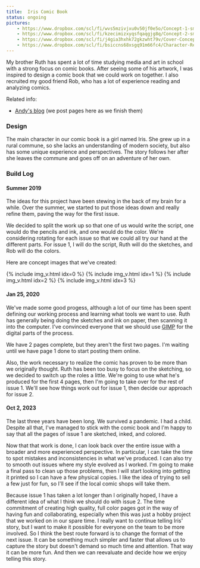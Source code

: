 ```yaml
---
title:  Iris Comic Book
status: ongoing
pictures:
    - https://www.dropbox.com/scl/fi/wvs5mzivjxu0v50jf0e5o/Concept-1-small.png?rlkey=4qlob93375s7srwl3qiz3lk3c&raw=1
    - https://www.dropbox.com/scl/fi/kzecimizxyqsfqaqgjg8q/Concept-2-small.png?rlkey=xtci1ltgeg7mvdqstjz7r20xu&raw=1
    - https://www.dropbox.com/scl/fi/j4gia3hxhk72gkzwht79v/Cover-Concept.png?rlkey=bxgq4f41ih45eq60fdurvyqog&raw=1
    - https://www.dropbox.com/scl/fi/bsiccns68xsgq91m66fc4/Character-Ref-1-small.png?rlkey=v55krcmxkatw6wyh2mmtz3cfc&raw=1
---
```


My brother Ruth has spent a lot of time studying media and art in school with a strong focus on comic books. After seeing some of his artwork, I was inspired to design a comic book that we could work on together. I also recruited my good friend Rob, who has a lot of experience reading and analyzing comics.

Related info:
* [Andy's blog](https://114425.tumblr.com/) (we post pages here as we finish them)

### Design
The main character in our comic book is a girl named Iris. She grew up in a rural commune, so she lacks an understanding of modern society, but also has some unique experience and perspectives. The story follows her after she leaves the commune and goes off on an adventure of her own.

### Build Log

#### Summer 2019
The ideas for this project have been stewing in the back of my brain for a while. Over the summer, we started to put those ideas down and really refine them, paving the way for the first issue.

We decided to split the work up so that one of us would write the script, one would do the pencils and ink, and one would do the color. We're considering rotating for each issue so that we could all try our hand at the different parts. For issue 1, I will do the script, Ruth will do the sketches, and Rob will do the colors.

Here are concept images that we've created:

{% include img_v.html idx=0 %} {% include img_v.html idx=1 %} {% include img_v.html idx=2 %} {% include img_v.html idx=3 %}

#### Jan 25, 2020
We've made some good progess, although a lot of our time has been spent defining our working process and learning what tools we want to use. Ruth has generally being doing the sketches and ink on paper, then scanning it into the computer. I've convinced everyone that we should use [GIMP](https://www.gimp.org/) for the digital parts of the process.

We have 2 pages complete, but they aren't the first two pages. I'm waiting until we have page 1 done to start posting them online.

Also, the work necessary to realize the comic has proven to be more than we originally thought. Ruth has been too busy to focus on the sketching, so we decided to switch up the roles a little. We're going to use what he's produced for the first 4 pages, then I'm going to take over for the rest of issue 1. We'll see how things work out for issue 1, then decide our approach for issue 2.

#### Oct 2, 2023
The last three years have been long. We survived a pandemic. I had a child. Despite all that, I've managed to stick with the comic book and I'm happy to say that all the pages of issue 1 are sketched, inked, and colored.

Now that that work is done, I can look back over the entire issue with a broader and more experienced perspective. In particular, I can take the time to spot mistakes and inconsistencies in what we've produced. I can also try to smooth out issues where my style evolved as I worked. I'm going to make a final pass to clean up those problems, then I will start looking into getting it printed so I can have a few physical copies. I like the idea of trying to sell a few just for fun, so I'll see if the local comic shops will take them.

Because issue 1 has taken a lot longer than I originally hoped, I have a different idea of what I think we should do with issue 2. The time commitment of creating high quality, full color pages got in the way of having fun and collaborating, especially when this was just a hobby project that we worked on in our spare time. I really want to continue telling Iris' story, but I want to make it possible for everyone on the team to be more involved. So I think the best route forward is to change the format of the next issue. It can be something much simpler and faster that allows us to capture the story but doesn't demand so much time and attention. That way it can be more fun. And then we can reevaluate and decide how we enjoy telling this story.